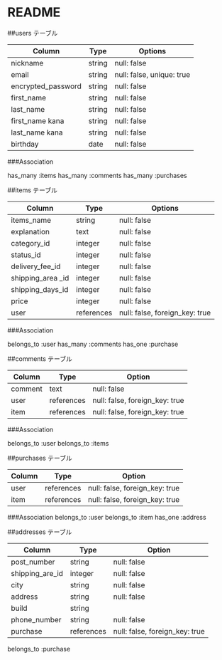 # README

##users テーブル

| Column             | Type   | Options     |
| ------------------ | ------ | ----------- |
| nickname           | string | null: false |
| email              | string | null: false, unique: true |
| encrypted_password | string | null: false |
| first_name         | string | null: false |
| last_name          | string | null: false |
| first_name kana    | string | null: false |
| last_name kana     | string | null: false |
| birthday           | date   | null: false |

###Association

has_many :items
has_many :comments
has_many :purchases

##items テーブル

| Column              | Type      | Options     |
| ------------------- | --------- | ----------- |
| items_name          | string    | null: false |
| explanation         | text      | null: false |
| category_id         | integer   | null: false |
| status_id           | integer   | null: false |
| delivery_fee_id     | integer   | null: false |
| shipping_area _id   | integer   | null: false |
| shipping_days_id    | integer   | null: false |     
| price               | integer   | null: false |
| user                |references | null: false, foreign_key: true |

###Association

belongs_to :user
has_many :comments
has_one :purchase

##comments テーブル

| Column             | Type   | Option       |
|------------------- | ------ | -------------|
| comment            | text   | null: false  |
| user                |references | null: false, foreign_key: true |
| item                |references | null: false, foreign_key: true |

###Association

belongs_to :user
belongs_to :items

##purchases テーブル

| Column             | Type        | Option       |
|------------------- | ------      | -------------|
| user               | references  | null: false, foreign_key: true   |
| item               | references  | null: false, foreign_key: true   |

###Association
belongs_to :user
belongs_to :item
has_one :address

##addresses テーブル

| Column             | Type    | Option       |
|------------------- | ------- | -------------|
| post_number        | string  | null: false  |
| shipping_are_id    | integer | null: false  |
| city               | string  | null: false  |
| address            | string  | null: false  |
| build              | string  |              |
| phone_number       | string  | null: false  |
| purchase           | references  | null: false, foreign_key: true   |

belongs_to :purchase